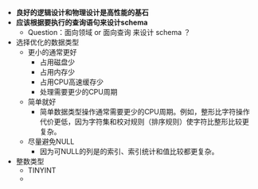 - **良好的逻辑设计和物理设计是高性能的基石**
- **应该根据要执行的查询语句来设计schema**
	- Question：面向领域 or 面向查询 来设计 schema ？
- 选择优化的数据类型
	- 更小的通常更好
		- 占用磁盘少
		- 占用内存少
		- 占用CPU高速缓存少
		- 处理需要更少的CPU周期
	- 简单就好
		- 简单数据类型操作通常需要更少的CPU周期。例如，整形比字符操作代价更低，因为字符集和校对规则（排序规则）使字符比整形比较更复杂。
	- 尽量避免NULL
		- 因为可NULL的列是的索引、索引统计和值比较都更复杂。
- 整数类型
	- TINYINT
	-